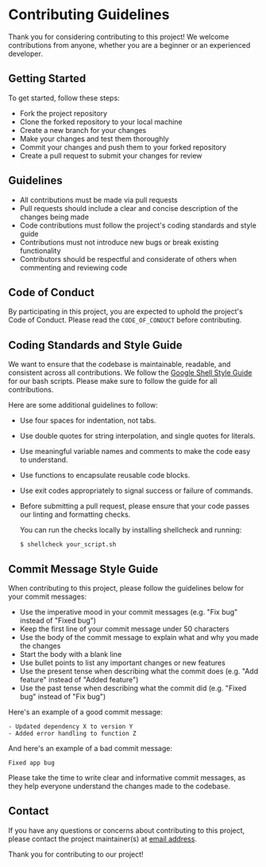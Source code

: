 # Contributing Guidelines
Thank you for considering contributing to this project! We welcome contributions from anyone, whether you are a beginner or an experienced developer.

## Getting Started
To get started, follow these steps:

- Fork the project repository
- Clone the forked repository to your local machine
- Create a new branch for your changes
- Make your changes and test them thoroughly
- Commit your changes and push them to your forked repository
- Create a pull request to submit your changes for review
  
## Guidelines
- All contributions must be made via pull requests
- Pull requests should include a clear and concise description of the changes being made
- Code contributions must follow the project's coding standards and style guide
- Contributions must not introduce new bugs or break existing functionality
- Contributors should be respectful and considerate of others when commenting and reviewing code
  
## Code of Conduct
By participating in this project, you are expected to uphold the project's Code of Conduct. Please read the `CODE_OF_CONDUCT` before contributing.

## Coding Standards and Style Guide
We want to ensure that the codebase is maintainable, readable, and consistent across all contributions. We follow the [Google Shell Style Guide](https://google.github.io/styleguide/shellguide.html) for our bash scripts. Please make sure to follow the guide for all contributions.

Here are some additional guidelines to follow:

- Use four spaces for indentation, not tabs.
- Use double quotes for string interpolation, and single quotes for literals.
- Use meaningful variable names and comments to make the code easy to understand.
- Use functions to encapsulate reusable code blocks.
- Use exit codes appropriately to signal success or failure of commands.
- Before submitting a pull request, please ensure that your code passes our linting and formatting checks. 

    You can run the checks locally by installing shellcheck and running:

    ```
    $ shellcheck your_script.sh
    ```

## Commit Message Style Guide
When contributing to this project, please follow the guidelines below for your commit messages:

- Use the imperative mood in your commit messages (e.g. "Fix bug" instead of "Fixed bug")
- Keep the first line of your commit message under 50 characters
- Use the body of the commit message to explain what and why you made the changes
- Start the body with a blank line
- Use bullet points to list any important changes or new features
- Use the present tense when describing what the commit does (e.g. "Add feature" instead of "Added feature")
- Use the past tense when describing what the commit did (e.g. "Fixed bug" instead of "Fix bug")
  
Here's an example of a good commit message:

```
- Updated dependency X to version Y
- Added error handling to function Z
```

And here's an example of a bad commit message:

```
Fixed app bug
```

Please take the time to write clear and informative commit messages, as they help everyone understand the changes made to the codebase.

## Contact
If you have any questions or concerns about contributing to this project, please contact the project maintainer(s) at [email address](mailto:onyeanunaprince@gmail.com).

Thank you for contributing to our project!